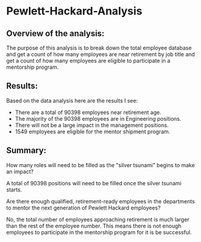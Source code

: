 # Pewlett-Hackard-Analysis

## Overview of the analysis: 
The purpose of this analysis is to break down the total employee database and get a count of how many employees are near retirement by  job title and get a count of how many employees are eligible to participate in a mentorship program.


## Results:

Based on the data analysis here are the results I see:
- There are a total of 90398 employees near retirement age.
- The majority of the 90398 employees are in Engineering positions. 
- There will not be a large impact in the management positions. 
- 1549 employees are eligible for the mentor shipment program.

## Summary:

How many roles will need to be filled as the "silver tsunami" begins to make an impact?

A total of 90398 positions will need to be filled once the silver tsunami starts.

Are there enough qualified, retirement-ready employees in the departments to mentor the next generation of Pewlett Hackard employees?

No, the total number of employees approaching retirement is much larger than the rest of the employee number. This means there is not enough employees to participate in the mentorship program for it is be successful. 
